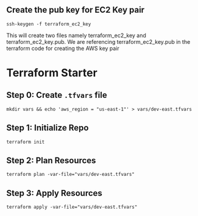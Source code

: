 
## Create the pub key for EC2 Key pair

```
ssh-keygen -f terraform_ec2_key
```

This will create two files namely terraform_ec2_key and terraform_ec2_key.pub. We are referencing terraform_ec2_key.pub in the terraform code for creating the AWS key pair


# Terraform Starter

## Step 0: Create `.tfvars` file
```
mkdir vars && echo 'aws_region = "us-east-1"' > vars/dev-east.tfvars
```

## Step 1: Initialize Repo
```
terraform init
```

## Step 2: Plan Resources
```
terraform plan -var-file="vars/dev-east.tfvars"
```

## Step 3: Apply Resources
```
terraform apply -var-file="vars/dev-east.tfvars"
```
